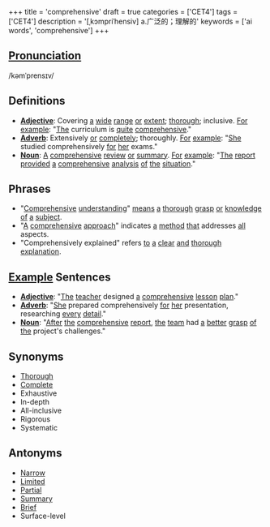 +++
title = 'comprehensive'
draft = true
categories = ['CET4']
tags = ['CET4']
description = '[ˌkɔmpriˈhensiv] a.广泛的；理解的'
keywords = ['ai words', 'comprehensive']
+++

## [Pronunciation](/en/post/pronunciation/)
/kəmˈprensɪv/

## Definitions
- **[Adjective](/en/post/adjective/)**: Covering [a](/en/post/a/) [wide](/en/post/wide/) [range](/en/post/range/) [or](/en/post/or/) [extent](/en/post/extent/); [thorough](/en/post/thorough/); inclusive. [For](/en/post/for/) [example](/en/post/example/): "[The](/en/post/the/) curriculum is [quite](/en/post/quite/) [comprehensive](/en/post/comprehensive/)."
- **[Adverb](/en/post/adverb/)**: Extensively [or](/en/post/or/) [completely](/en/post/completely/); thoroughly. [For](/en/post/for/) [example](/en/post/example/): "[She](/en/post/she/) studied comprehensively [for](/en/post/for/) [her](/en/post/her/) exams."
- **[Noun](/en/post/noun/)**: [A](/en/post/a/) [comprehensive](/en/post/comprehensive/) [review](/en/post/review/) [or](/en/post/or/) [summary](/en/post/summary/). [For](/en/post/for/) [example](/en/post/example/): "[The](/en/post/the/) [report](/en/post/report/) [provided](/en/post/provided/) [a](/en/post/a/) [comprehensive](/en/post/comprehensive/) [analysis](/en/post/analysis/) [of](/en/post/of/) [the](/en/post/the/) [situation](/en/post/situation/)."

## Phrases
- "[Comprehensive](/en/post/comprehensive/) [understanding](/en/post/understanding/)" [means](/en/post/means/) [a](/en/post/a/) [thorough](/en/post/thorough/) [grasp](/en/post/grasp/) [or](/en/post/or/) [knowledge](/en/post/knowledge/) [of](/en/post/of/) [a](/en/post/a/) [subject](/en/post/subject/).
- "[A](/en/post/a/) [comprehensive](/en/post/comprehensive/) [approach](/en/post/approach/)" indicates [a](/en/post/a/) [method](/en/post/method/) [that](/en/post/that/) addresses [all](/en/post/all/) aspects.
- "Comprehensively explained" refers [to](/en/post/to/) [a](/en/post/a/) [clear](/en/post/clear/) [and](/en/post/and/) [thorough](/en/post/thorough/) [explanation](/en/post/explanation/).

## [Example](/en/post/example/) Sentences
- **[Adjective](/en/post/adjective/)**: "[The](/en/post/the/) [teacher](/en/post/teacher/) designed [a](/en/post/a/) [comprehensive](/en/post/comprehensive/) [lesson](/en/post/lesson/) [plan](/en/post/plan/)."
- **[Adverb](/en/post/adverb/)**: "[She](/en/post/she/) prepared comprehensively [for](/en/post/for/) [her](/en/post/her/) presentation, researching [every](/en/post/every/) [detail](/en/post/detail/)."
- **[Noun](/en/post/noun/)**: "[After](/en/post/after/) [the](/en/post/the/) [comprehensive](/en/post/comprehensive/) [report](/en/post/report/), [the](/en/post/the/) [team](/en/post/team/) had [a](/en/post/a/) [better](/en/post/better/) [grasp](/en/post/grasp/) [of](/en/post/of/) [the](/en/post/the/) project's challenges."

## Synonyms
- [Thorough](/en/post/thorough/)
- [Complete](/en/post/complete/)
- Exhaustive
- In-depth
- All-inclusive
- Rigorous
- Systematic

## Antonyms
- [Narrow](/en/post/narrow/)
- [Limited](/en/post/limited/)
- [Partial](/en/post/partial/)
- [Summary](/en/post/summary/)
- [Brief](/en/post/brief/)
- Surface-level
